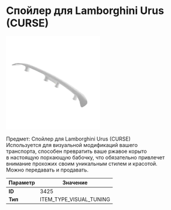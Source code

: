 # Спойлер для Lamborghini Urus (CURSE)

![Item Image](../img/3425.webp?raw=true)

Предмет: Спойлер для Lamborghini Urus (CURSE)<br>Используется для визуальной модификаций вашего<br>транспорта, способен превратить ваше ржавое корыто<br>в настоящую порхающую бабочку, что обязательно привлечет<br>внимание прохожих своим уникальным стилем и красотой.<br>Можно передавать и продавать.


| Параметр | Значение |
|----------|----------|
| **ID** | 3425 |
| **Тип** | ITEM_TYPE_VISUAL_TUNING |

